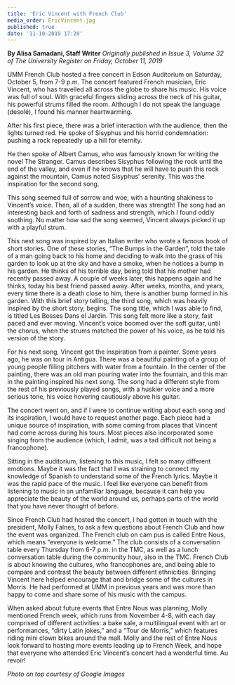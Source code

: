 ```yaml
---
title: 'Eric Vincent with French Club'
media_order: EricVincent.jpg
published: true
date: '11-10-2019 17:20'
---
```


**By Alisa Samadani, Staff Writer** _Originally published in Issue 3, Volume 32 of The University Register on Friday, October 11, 2019_

UMM French Club hosted a free concert in Edson Auditorium on Saturday, October 5, from 7-9 p.m. The concert featured French musician, Eric Vincent, who has travelled all across the globe to share his music. His voice was full of soul. With graceful fingers sliding across the neck of his guitar, his powerful strums filled the room. Although I do not speak the language (desolé), I found his manner heartwarming.

After his first piece, there was a brief interaction with the audience, then the lights turned red. He spoke of Sisyphus and his horrid condemnation: pushing a rock repeatedly up a hill for eternity.

He then spoke of Albert Camus, who was famously known for writing the novel The Stranger. Camus describes Sisyphus following the rock until the end of the valley, and even if he knows that he will have to push this rock against the mountain, Camus noted Sisyphus’ serenity. This was the inspiration for the second song.

This song seemed full of sorrow and woe, with a haunting shakiness to Vincent’s voice. Then, all of a sudden, there was strength! The song had an interesting back and forth of sadness and strength, which I found oddly soothing. No matter how sad the song seemed, Vincent always picked it up with a playful strum.

This next song was inspired by an Italian writer who wrote a famous book of short stories. One of these stories, “The Bumps in the Garden”, told the tale of a man going back to his home and deciding to walk into the grass of his garden to look up at the sky and have a smoke, when he notices a bump in his garden. He thinks of his terrible day, being told that his mother had recently passed away. A couple of weeks later, this happens again and he thinks, today his best friend passed away. After weeks, months, and years, every time there is a death close to him, there is another bump formed in his garden. With this brief story telling, the third song, which was heavily inspired by the short story, begins. The song title, which I was able to find, is titled Les Bosses Dans el Jardin. This song felt more like a story, fast paced and ever moving. Vincent’s voice boomed over the soft guitar, until the chorus, when the strums matched the power of his voice, as he told his version of the story.

For his next song, Vincent got the inspiration from a painter. Some years ago, he was on tour in Antigua. There was a beautiful painting of a group of young people
filling pitchers with water from a fountain. In the center of the painting, there was an old man pouring water into the fountain, and this man in the painting inspired his next song. The song had a different style from the rest of his previously played songs, with a huskier voice and a more serious tone, his voice hovering cautiously above his guitar.

The concert went on, and if I were to continue writing about each song and its inspiration, I would have to request another page. Each piece had a unique source of
inspiration, with some coming from places that Vincent had come across during his tours. Most pieces also incorporated some singing from the audience (which, I
admit, was a tad difficult not being a francophone).

Sitting in the auditorium, listening to this music, I felt so many different emotions. Maybe it was the fact that I was straining to connect my knowledge of Spanish to understand some of the French lyrics. Maybe it was the rapid pace of the music. I feel like everyone can benefit from listening to music in an unfamiliar language, because it can help you appreciate the beauty of the world around us, perhaps parts of the world that you have never thought of before.

Since French Club had hosted the concert, I had gotten in touch with the president, Molly Falnes, to ask a few questions about French Club and how the event
was organized. The French club on cam pus is called Entre Nous, which means “everyone is welcome.” The club consists of a conversation table every Thursday from 6-7 p.m. in the TMC, as well as a lunch conversation table during the community hour, also in the TMC. French Club is about knowing the cultures, who francophones are, and being able to compare and contrast the beauty between different ethnicities. Bringing Vincent here helped encourage that and bridge some of
the cultures in Morris. He had performed at UMM in previous years and was more than happy to come and share some of his music with the campus. 

When asked about future events that Entre Nous was planning, Molly mentioned French week, which runs from November 4-8, with each day comprised of different activities: a bake sale, a multilingual event with art or performances, “dirty Latin jokes,” and a “Tour de Morris,” which features riding mini clown bikes around the mall. Molly and the rest of Entre Nous look forward to hosting more events leading up to French Week, and hope that everyone who attended Eric Vincent’s concert had a wonderful time. Au revoir!

_Photo on top courtesy of Google Images_